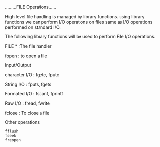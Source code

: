   .........FILE Operations......


High level file handling is managed by library functions.
using library functions we can perform I/O operations on files same as I/O operations performed on standard I/O.

The following library functions will be used to perform File I/O operations.

FILE *      :The file handler

fopen       : to open a file

Input/Output

  character I/O : fgetc, fputc
  
  String I/O    : fputs, fgets
  
  Formated I/O  : fscanf, fprintf
 
  Raw I/O       : fread, fwrite


fclose      : To close a file

Other operations

    fflush
    fseek
    freopen






